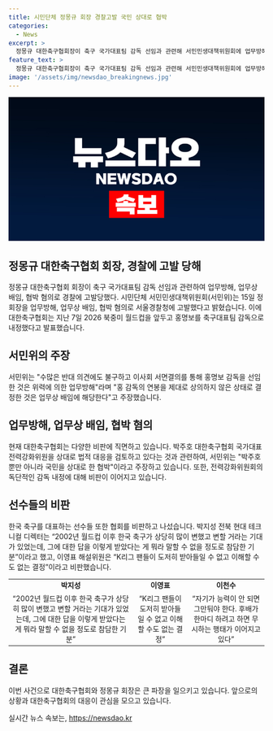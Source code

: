 ```yaml
---
title: 시민단체 정몽규 회장 경찰고발 국민 상대로 협박
categories:
  - News
excerpt: >
  정몽규 대한축구협회장이 축구 국가대표팀 감독 선임과 관련해 서민민생대책위원회에 업무방해, 배임, 협박 혐의로 고발당했다. 이에 대한축구협회는 홍명보를 감독으로 내정하게 되었으며, 이로 인해 각종 축구 관계자들의 비판이 이어졌다. 주요 선수들과 해설위원들은 이번 인사 결정을 공격하며 축구협회를 향한 비판을 쏟아내고 있다.
feature_text: >
  정몽규 대한축구협회장이 축구 국가대표팀 감독 선임과 관련해 서민민생대책위원회에 업무방해, 배임, 협박 혐의로 고발당했다. 이에 대한축구협회는 홍명보를 감독으로 내정하게 되었으며, 이로 인해 각종 축구 관계자들의 비판이 이어졌다. 주요 선수들과 해설위원들은 이번 인사 결정을 공격하며 축구협회를 향한 비판을 쏟아내고 있다.
image: '/assets/img/newsdao_breakingnews.jpg'
---
```


<p><img src="/assets/img/newsdao_breakingnews.jpg" alt="implanttips 속보" /></p>

<h2>정몽규 대한축구협회 회장, 경찰에 고발 당해</h2>

<p data-ke-size="size16">정몽규 대한축구협회 회장이 축구 국가대표팀 감독 선임과 관련하여 업무방해, 업무상 배임, 협박 혐의로 경찰에 고발당했다. 시민단체 서민민생대책위원회(서민위)는 15일 정 회장을 업무방해, 업무상 배임, 협박 혐의로 서울경찰청에 고발했다고 밝혔습니다. 이에 대한축구협회는 지난 7일 2026 북중미 월드컵을 앞두고 홍명보를 축구대표팀 감독으로 내정했다고 발표했습니다.</p>

<h2 data-ke-size="size26">서민위의 주장</h2>

<p data-ke-size="size16">서민위는 "수많은 반대 의견에도 불구하고 이사회 서면결의를 통해 홍명보 감독을 선임한 것은 위력에 의한 업무방해"라며 "홍 감독의 연봉을 제대로 상의하지 않은 상태로 결정한 것은 업무상 배임에 해당한다"고 주장했습니다.</p>

<h2 data-ke-size="size26">업무방해, 업무상 배임, 협박 혐의</h2>

<p data-ke-size="size16">현재 대한축구협회는 다양한 비판에 직면하고 있습니다. 박주호 대한축구협회 국가대표전력강화위원을 상대로 법적 대응을 검토하고 있다는 것과 관련하여, 서민위는 "박주호뿐만 아니라 국민을 상대로 한 협박"이라고 주장하고 있습니다. 또한, 전력강화위원회의 독단적인 감독 내정에 대해 비판이 이어지고 있습니다.</p>

<h2 data-ke-size="size26">선수들의 비판</h2>

<p data-ke-size="size16">한국 축구를 대표하는 선수들 또한 협회를 비판하고 나섰습니다. 박지성 전북 현대 테크니컬 디렉터는 “2002년 월드컵 이후 한국 축구가 상당히 많이 변했고 변할 거라는 기대가 있었는데, 그에 대한 답을 이렇게 받았다는 게 뭐라 말할 수 없을 정도로 참담한 기분”이라고 했고, 이영표 해설위원은 “K리그 팬들이 도저히 받아들일 수 없고 이해할 수도 없는 결정”이라고 비판했습니다.</p>

<table style="width: 100%;">
<tbody>
<tr>
<td style="text-align: center; height: 17px;"><b>박지성</b></td>
<td style="text-align: center; height: 17px;"><b>이영표</b></td>
<td style="text-align: center; height: 17px;"><b>이천수</b></td>
</tr>
<tr>
<td style="text-align: center;">“2002년 월드컵 이후 한국 축구가 상당히 많이 변했고 변할 거라는 기대가 있었는데, 그에 대한 답을 이렇게 받았다는 게 뭐라 말할 수 없을 정도로 참담한 기분”</td>
<td style="text-align: center;">“K리그 팬들이 도저히 받아들일 수 없고 이해할 수도 없는 결정”</td>
<td style="text-align: center;">“자기가 능력이 안 되면 그만둬야 한다. 후배가 한마디 하려고 하면 무시하는 행태가 이어지고 있다”</td>
</tr>
</tbody>
</table>

<h2 data-ke-size="size26">결론</h2>

<p data-ke-size="size16">이번 사건으로 대한축구협회와 정몽규 회장은 큰 파장을 일으키고 있습니다. 앞으로의 상황과 대한축구협회의 대응이 관심을 모으고 있습니다.</p>
실시간 뉴스 속보는, <a href="https://newsdao.kr" rel="dofollow">https://newsdao.kr</a>


